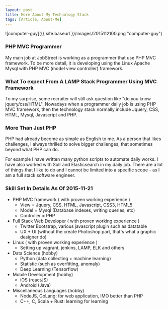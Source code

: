 ```yaml
---
layout: post
title: More About My Technology Stack
tags: [Article, About-Me]
---
```


![computer-guy]({{ site.baseurl }}/images/2015112100.png "computer-guy")

### PHP MVC Programmer

My main job at JobStreet is working as a programmer that use PHP MVC framework. To be more detail, it is developing using the Linux Apache Mysql with PHP MVC (model view controller) framework.

### What To expect From A LAMP Stack Programmer Using MVC Framework

To my surprise, some recruiter will still ask question like "do you know jquery/css/HTML". Nowadays when a programmer daily job is using PHP MVC framework, then the technology stack normally include Jquery, CSS, HTML, Mysql, Javascript and PHP.

### More Than Just PHP

PHP had already become as simple as English to me. As a person that likes challenges, I always thrilled to solve bigger challenges, that sometimes beyond what PHP can do.

For example I have written many python scripts to automate daily works. I have also worked with Solr and Elasticsearch in my daily job. There are a lot of things that I like to do and I cannot be limited into a specific scope - as I am a full stack software engineer.

### Skill Set In Details As Of 2015-11-21

- PHP MVC framework ( with proven working experience )
  - View = Jquery, CSS, HTML, Javascript, CSS3, HTML5
  - Model = Mysql (Database indexes, writing queries, etc)
  - Controller = PHP
- Full Stack Web Developer ( with proven working experience )
  - Twitter Bootstrap, various javascript plugin such as datatable
  - UX + UI (without the create Photoshop part, that's what a graphic designer do)
- Linux ( with proven working experience )
  - Setting up vagrant, jenkins, LAMP, ELK and others
- Data Science (hobby)
  - Python (data collecting + machine learning)
  - Statistic (such as overfitting, anomaly)
  - Deep Learning (Tensorflow)
- Mobile Development (hobby)
  - iOS (reactJS)
  - Android (Java)
- Miscellaneous Languages (hobby)
  - NodeJS, GoLang: for web application, IMO better than PHP
  - C++, C, Scala + Rust: learning for learning
